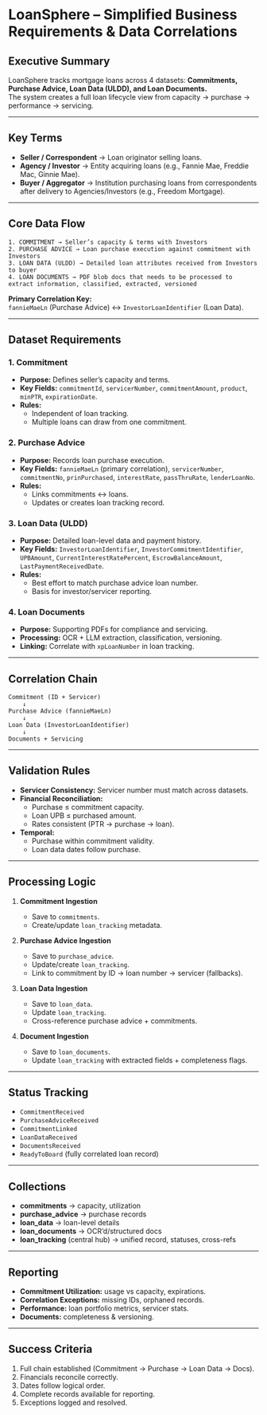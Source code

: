 # LoanSphere – Simplified Business Requirements & Data Correlations  

## Executive Summary  
LoanSphere tracks mortgage loans across 4 datasets: **Commitments, Purchase Advice, Loan Data (ULDD), and Loan Documents.**  
The system creates a full loan lifecycle view from capacity → purchase → performance → servicing.  

---

## Key Terms  

- **Seller / Correspondent** → Loan originator selling loans.  
- **Agency / Investor** → Entity acquiring loans (e.g., Fannie Mae, Freddie Mac, Ginnie Mae).  
- **Buyer / Aggregator** → Institution purchasing loans from correspondents after delivery to Agencies/Investors (e.g., Freedom Mortgage).  

---

## Core Data Flow  

```
1. COMMITMENT → Seller’s capacity & terms with Investors
2. PURCHASE ADVICE → Loan purchase execution against commitment with Investors
3. LOAN DATA (ULDD) → Detailed loan attributes received from Investors to buyer
4. LOAN DOCUMENTS → PDF blob docs that needs to be processed to extract information, classified, extracted, versioned
```

**Primary Correlation Key:**  
`fannieMaeLn` (Purchase Advice) ↔ `InvestorLoanIdentifier` (Loan Data).  

---

## Dataset Requirements  

### 1. Commitment  
- **Purpose:** Defines seller’s capacity and terms.  
- **Key Fields:** `commitmentId`, `servicerNumber`, `commitmentAmount`, `product`, `minPTR`, `expirationDate`.  
- **Rules:**  
  - Independent of loan tracking.  
  - Multiple loans can draw from one commitment.  

### 2. Purchase Advice  
- **Purpose:** Records loan purchase execution.  
- **Key Fields:** `fannieMaeLn` (primary correlation), `servicerNumber`, `commitmentNo`, `prinPurchased`, `interestRate`, `passThruRate`, `lenderLoanNo`.  
- **Rules:**  
  - Links commitments ↔ loans.  
  - Updates or creates loan tracking record.  

### 3. Loan Data (ULDD)  
- **Purpose:** Detailed loan-level data and payment history.  
- **Key Fields:** `InvestorLoanIdentifier`, `InvestorCommitmentIdentifier`, `UPBAmount`, `CurrentInterestRatePercent`, `EscrowBalanceAmount`, `LastPaymentReceivedDate`.  
- **Rules:**  
  - Best effort to match purchase advice loan number. 
  - Basis for investor/servicer reporting.  

### 4. Loan Documents  
- **Purpose:** Supporting PDFs for compliance and servicing.  
- **Processing:** OCR + LLM extraction, classification, versioning.  
- **Linking:** Correlate with `xpLoanNumber` in loan tracking.  

---

## Correlation Chain  

```
Commitment (ID + Servicer)  
    ↓  
Purchase Advice (fannieMaeLn)  
    ↓  
Loan Data (InvestorLoanIdentifier)  
    ↓  
Documents + Servicing
```

---

## Validation Rules  

- **Servicer Consistency:** Servicer number must match across datasets.  
- **Financial Reconciliation:**  
  - Purchase ≤ commitment capacity.  
  - Loan UPB ≤ purchased amount.  
  - Rates consistent (PTR → purchase → loan).  
- **Temporal:**  
  - Purchase within commitment validity.  
  - Loan data dates follow purchase.  

---

## Processing Logic  

1. **Commitment Ingestion**  
   - Save to `commitments`.  
   - Create/update `loan_tracking` metadata.  

2. **Purchase Advice Ingestion**  
   - Save to `purchase_advice`.  
   - Update/create `loan_tracking`.  
   - Link to commitment by ID → loan number → servicer (fallbacks).  

3. **Loan Data Ingestion**  
   - Save to `loan_data`.  
   - Update `loan_tracking`.  
   - Cross-reference purchase advice + commitments.  

4. **Document Ingestion**  
   - Save to `loan_documents`.  
   - Update `loan_tracking` with extracted fields + completeness flags.  

---

## Status Tracking  

- `CommitmentReceived`  
- `PurchaseAdviceReceived`  
- `CommitmentLinked`  
- `LoanDataReceived`  
- `DocumentsReceived`  
- `ReadyToBoard` (fully correlated loan record)  

---

## Collections  

- **commitments** → capacity, utilization  
- **purchase_advice** → purchase records  
- **loan_data** → loan-level details  
- **loan_documents** → OCR’d/structured docs  
- **loan_tracking** (central hub) → unified record, statuses, cross-refs  

---

## Reporting  

- **Commitment Utilization:** usage vs capacity, expirations.  
- **Correlation Exceptions:** missing IDs, orphaned records.  
- **Performance:** loan portfolio metrics, servicer stats.  
- **Documents:** completeness & versioning.  

---

## Success Criteria  

1. Full chain established (Commitment → Purchase → Loan Data → Docs).  
2. Financials reconcile correctly.  
3. Dates follow logical order.  
4. Complete records available for reporting.  
5. Exceptions logged and resolved.  
